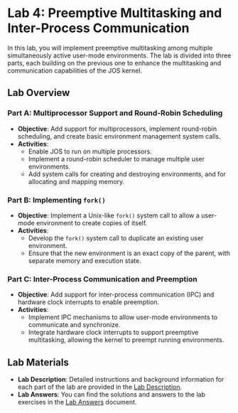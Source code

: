 # Lab 4: Preemptive Multitasking and Inter-Process Communication

In this lab, you will implement preemptive multitasking among multiple simultaneously active user-mode environments. The lab is divided into three parts, each building on the previous one to enhance the multitasking and communication capabilities of the JOS kernel.

## Lab Overview

### Part A: Multiprocessor Support and Round-Robin Scheduling
- **Objective**: Add support for multiprocessors, implement round-robin scheduling, and create basic environment management system calls.
- **Activities**:
  - Enable JOS to run on multiple processors.
  - Implement a round-robin scheduler to manage multiple user environments.
  - Add system calls for creating and destroying environments, and for allocating and mapping memory.

### Part B: Implementing `fork()`
- **Objective**: Implement a Unix-like `fork()` system call to allow a user-mode environment to create copies of itself.
- **Activities**:
  - Develop the `fork()` system call to duplicate an existing user environment.
  - Ensure that the new environment is an exact copy of the parent, with separate memory and execution state.

### Part C: Inter-Process Communication and Preemption
- **Objective**: Add support for inter-process communication (IPC) and hardware clock interrupts to enable preemption.
- **Activities**:
  - Implement IPC mechanisms to allow user-mode environments to communicate and synchronize.
  - Integrate hardware clock interrupts to support preemptive multitasking, allowing the kernel to preempt running environments.

## Lab Materials

- **Lab Description**: Detailed instructions and background information for each part of the lab are provided in the [Lab Description](./Lab4.pdf).
- **Lab Answers**: You can find the solutions and answers to the lab exercises in the [Lab Answers](./answers-lab4.md) document.


